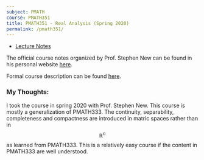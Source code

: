 ```yaml
---
subject: PMATH
course: PMATH351
title: PMATH351 - Real Analysis (Spring 2020)
permalink: /pmath351/
---
```


- [Lecture Notes](../notes-pdf/PMATH351.pdf)

The official course notes organized by Prof. Stephen New can be found in his personal website [here](https://www.math.uwaterloo.ca/~snew/pmath351-2020-S/index.html).

Formal course description can be found [here](https://ugradcalendar.uwaterloo.ca/courses/PMATH/351).

### My Thoughts:

I took the course in spring 2020 with Prof. Stephen New. This course is mostly a generalization of PMATH333. The continuity, separability, completeness and compactness are introduced in matric spaces rather than in $$\mathbb{R}^n$$ as learned from PMATH333. This is a relatively easy course if the content in PMATH333 are well understood. 

